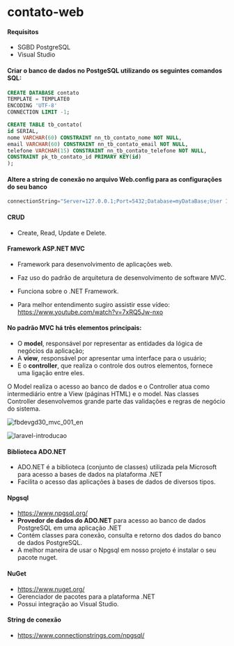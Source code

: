# contato-web

#### Requisitos
- SGBD PostgreSQL
- Visual Studio

#### Criar o banco de dados no PostgeSQL utilizando os seguintes comandos SQL:
```sql
CREATE DATABASE contato
TEMPLATE = TEMPLATE0
ENCODING 'UTF-8'
CONNECTION LIMIT -1;

CREATE TABLE tb_contato(
id SERIAL,
nome VARCHAR(60) CONSTRAINT nn_tb_contato_nome NOT NULL,
email VARCHAR(60) CONSTRAINT nn_tb_contato_email NOT NULL,
telefone VARCHAR(15) CONSTRAINT nn_tb_contato_telefone NOT NULL,
CONSTRAINT pk_tb_contato_id PRIMARY KEY(id)
);
```
#### Altere a string de conexão no arquivo Web.config para as configurações do seu banco
```c#
connectionString="Server=127.0.0.1;Port=5432;Database=myDataBase;User Id=myUsername;Password=myPassword";
```
#### CRUD
- Create, Read, Update e Delete.

#### Framework ASP.NET MVC
- Framework para desenvolvimento de aplicações web.
- Faz uso do padrão de arquitetura de desenvolvimento de software MVC.
- Funciona sobre o .NET Framework.

- Para melhor entendimento sugiro assistir esse vídeo: 
https://www.youtube.com/watch?v=7xRQ5Jw-nxo

#### No padrão MVC há três elementos principais:
- O **model**, responsável por representar as entidades da lógica de negócios da aplicação;
- A **view**, responsável por apresentar uma interface para o usuário;
- E o **controller**, que realiza o controle dos outros elementos, fornece uma ligação entre eles.


O Model realiza o acesso ao banco de dados e o Controller atua como intermediário entre a View (páginas HTML) e o model.
Nas classes Controller desenvolvemos grande parte das validações e regras de negócio do sistema.

![fbdevgd30_mvc_001_en](https://user-images.githubusercontent.com/56240254/82829502-d0434880-9e89-11ea-8177-90a62c90e6d9.png)

![laravel-introducao](https://user-images.githubusercontent.com/56240254/83198254-3263ae00-a115-11ea-9c2e-949944fee939.jpg)

#### Biblioteca ADO.NET
- ADO.NET é a biblioteca (conjunto de classes) utilizada pela Microsoft para acesso a bases de dados na plataforma .NET
- Facilita o acesso das aplicações à bases de dados de diversos tipos.

#### Npgsql
- https://www.npgsql.org/
- **Provedor de dados do ADO.NET** para acesso ao banco de dados PostgreSQL em uma aplicação .NET
- Contém classes para conexão, consulta e retorno dos dados do banco de dados PostgreSQL.
- A melhor maneira de usar o Npgsql em nosso projeto é instalar o seu pacote nuget.

#### NuGet
- https://www.nuget.org/
- Gerenciador de pacotes para a plataforma .NET
- Possui integração ao Visual Studio.

#### String de conexão
- https://www.connectionstrings.com/npgsql/
